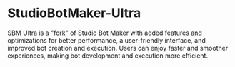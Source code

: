 # StudioBotMaker-Ultra
SBM Ultra is a "fork" of Studio Bot Maker with added features and optimizations for better performance, a user-friendly interface, and improved bot creation and execution. Users can enjoy faster and smoother experiences, making bot development and execution more efficient.
